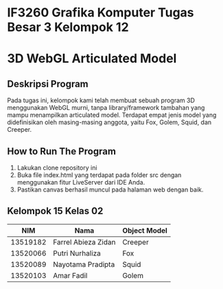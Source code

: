 # IF3260 Grafika Komputer Tugas Besar 3 Kelompok 12
# 3D WebGL Articulated Model
## Deskripsi Program
Pada tugas ini, kelompok kami telah membuat sebuah program 3D menggunakan WebGL murni, tanpa library/framework tambahan yang mampu menampilkan articulated model. Terdapat empat jenis model yang didefinisikan oleh masing-masing anggota, yaitu Fox, Golem, Squid, dan Creeper.

## How to Run The Program
1. Lakukan clone repository ini
2. Buka file index.html yang terdapat pada folder src dengan menggunakan fitur LiveServer dari IDE Anda.
3. Pastikan canvas berhasil muncul pada halaman web dengan baik.

## Kelompok 15 Kelas 02
| NIM | Nama | Object Model |
| --- | -----| ----- | 
| 13519182 |Farrel Abieza Zidan| Creeper |
| 13520066 |Putri Nurhaliza| Fox |
| 13520089 |Nayotama Pradipta| Squid |
| 13520103 |Amar Fadil| Golem |